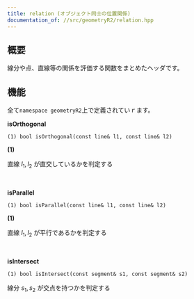 ```yaml
---
title: relation (オブジェクト同士の位置関係)
documentation_of: //src/geometryR2/relation.hpp
---
```


## 概要

線分や点、直線等の関係を評価する関数をまとめたヘッダです。

## 機能

全て`namespace geometryR2`上で定義されていｒます。

**isOrthogonal**
```
(1) bool isOrthogonal(const line& l1, const line& l2)
```

**(1)**

直線 $l_1, l_2$ が直交しているかを判定する

<br />

**isParallel**
```
(1) bool isParallel(const line& l1, const line& l2)
```

**(1)**

直線 $l_1, l_2$ が平行であるかを判定する

<br />

**isIntersect**
```
(1) bool isIntersect(const segment& s1, const segment& s2)
```

線分 $s_1, s_2$ が交点を持つかを判定する

